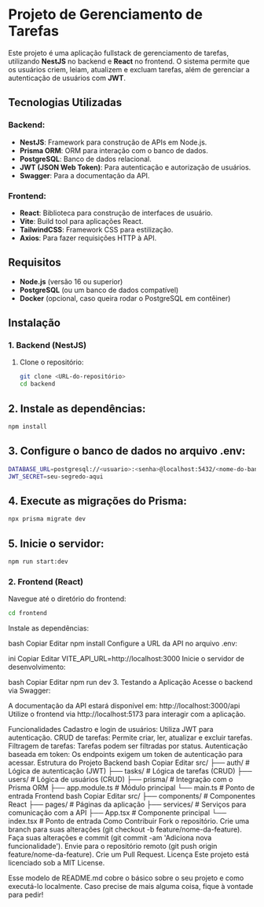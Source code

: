 # Projeto de Gerenciamento de Tarefas

Este projeto é uma aplicação fullstack de gerenciamento de tarefas, utilizando **NestJS** no backend e **React** no frontend. O sistema permite que os usuários criem, leiam, atualizem e excluam tarefas, além de gerenciar a autenticação de usuários com **JWT**.

## Tecnologias Utilizadas

### Backend:
- **NestJS**: Framework para construção de APIs em Node.js.
- **Prisma ORM**: ORM para interação com o banco de dados.
- **PostgreSQL**: Banco de dados relacional.
- **JWT (JSON Web Token)**: Para autenticação e autorização de usuários.
- **Swagger**: Para a documentação da API.

### Frontend:
- **React**: Biblioteca para construção de interfaces de usuário.
- **Vite**: Build tool para aplicações React.
- **TailwindCSS**: Framework CSS para estilização.
- **Axios**: Para fazer requisições HTTP à API.

## Requisitos

- **Node.js** (versão 16 ou superior)
- **PostgreSQL** (ou um banco de dados compatível)
- **Docker** (opcional, caso queira rodar o PostgreSQL em contêiner)

## Instalação

### 1. Backend (NestJS)

1. Clone o repositório:
   ```bash
   git clone <URL-do-repositório>
   cd backend
    ```
## 2. Instale as dependências:

```bash
npm install
 ```
## 3. Configure o banco de dados no arquivo .env:

```bash
DATABASE_URL=postgresql://<usuario>:<senha>@localhost:5432/<nome-do-banco>?schema=public
JWT_SECRET=seu-segredo-aqui
 ```

## 4. Execute as migrações do Prisma:

```bash
npx prisma migrate dev
 ```

## 5. Inicie o servidor:
```bash
npm run start:dev
 ```

### 2. Frontend (React)
Navegue até o diretório do frontend:

```bash
cd frontend
 ```

Instale as dependências:

bash
Copiar
Editar
npm install
Configure a URL da API no arquivo .env:

ini
Copiar
Editar
VITE_API_URL=http://localhost:3000
Inicie o servidor de desenvolvimento:

bash
Copiar
Editar
npm run dev
3. Testando a Aplicação
Acesse o backend via Swagger:

A documentação da API estará disponível em: http://localhost:3000/api
Utilize o frontend via http://localhost:5173 para interagir com a aplicação.

Funcionalidades
Cadastro e login de usuários: Utiliza JWT para autenticação.
CRUD de tarefas: Permite criar, ler, atualizar e excluir tarefas.
Filtragem de tarefas: Tarefas podem ser filtradas por status.
Autenticação baseada em token: Os endpoints exigem um token de autenticação para acessar.
Estrutura do Projeto
Backend
bash
Copiar
Editar
src/
├── auth/            # Lógica de autenticação (JWT)
├── tasks/           # Lógica de tarefas (CRUD)
├── users/           # Lógica de usuários (CRUD)
├── prisma/          # Integração com o Prisma ORM
├── app.module.ts    # Módulo principal
└── main.ts          # Ponto de entrada
Frontend
bash
Copiar
Editar
src/
├── components/      # Componentes React
├── pages/           # Páginas da aplicação
├── services/        # Serviços para comunicação com a API
├── App.tsx          # Componente principal
└── index.tsx        # Ponto de entrada
Como Contribuir
Fork o repositório.
Crie uma branch para suas alterações (git checkout -b feature/nome-da-feature).
Faça suas alterações e commit (git commit -am 'Adiciona nova funcionalidade').
Envie para o repositório remoto (git push origin feature/nome-da-feature).
Crie um Pull Request.
Licença
Este projeto está licenciado sob a MIT License.

Esse modelo de README.md cobre o básico sobre o seu projeto e como executá-lo localmente. Caso precise de mais alguma coisa, fique à vontade para pedir!
